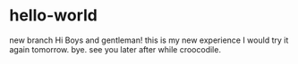 # hello-world
new branch 
Hi Boys and gentleman! this is my new experience 
I would try it again tomorrow.
bye.
see you later
after while croocodile.
